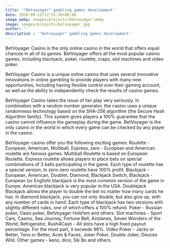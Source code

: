 ```yaml
---
title: '"Betvoyager" gambling games development'
date: 2018-09-12T12:52:36+06:00
image_webp: images/projects/betvoyager.webp
image: images/projects/betvoyager.jpg
author: ''
description : '"Betvoyager" gambling games development'
---
```


BetVoyager Casino is the only online casino in the world that offers equal chances in all of its games. BetVoyager offers all the most popular casino games, including blackjack, poker, roulette, craps, slot machines and video poker.

BetVoyager Casino is a unique online casino that uses several innovative innovations in online gambling to provide players with many new opportunities, including having flexible control over their gaming account, as well as the ability to independently check the results of casino games.

BetVoyager Casino takes the issue of fair play very seriously. In combination with a random number generator, the casino uses a unique randomness technology based on the SHA-256 algorithm (the Secure Hash Algorithm family). This system gives players a 100% guarantee that the casino cannot influence the gameplay during the game. BetVoyager is the only casino in the world in which every game can be checked by any player in the casino.

BetVoyager casino offer you the following exciting games:
Roulette - European, American, Multiball, Express, zero - European and American roulette are famous games. Multiball Roulette is based on European Roulette. Express roulette allows players to place bets on special combinations of 3 balls participating in the game. Each type of roulette has a special version. In zero-zero roulette have 100% profit.
Blackjack - European, American, Doublet, Diamond, Blackjack Switch, Blackjack - European (or English) blackjack is the most common version of the game in Europe. American blackjack is very popular in the USA. Doublejack Blackjack allows the player to double the bet no matter how many cards he has. In diamond blackjack, you can not only double, but also give up, with any number of cards in hand. Each type of blackjack has two versions with slightly different rules, one of which offers a 100% refund.
Poker - Russian poker, Oasis poker, BetVoyager Hold’em and others.
Slot machines - Sport Cars, Casino, Sea Journey, Fortune Bell, Airplanes, Seven Wonders of the World, Refrigerator, Rush4Cash - All slots have a high fixed payout percentage. For the most part, it exceeds 98%.
Video Poker - Jacks or Better, Tens or Better, Aces & Faces, Joker Poker, Double Joker, Deuces Wild.
Other games - keno, dice, Sik Bo and others.